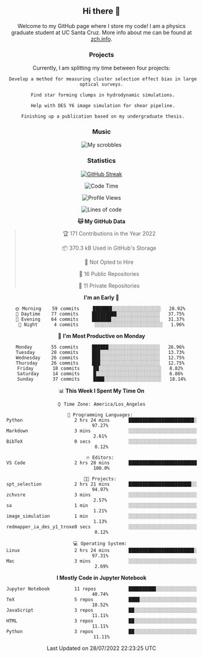 <div align="center">
<h2> Hi there 👋 </h2>


Welcome to my GitHub page where I store my code! I am a physics graduate student at UC Santa Cruz. More info about me can be found at [zch.info](www.zch.info).

### Projects

Currently, I am splitting my time between four projects:
```
 Develop a method for measuring cluster selection effect bias in large optical surveys.
 
 Find star forming clumps in hydrodynamic simulations.
 
 Help with DES Y6 image simulation for shear pipeline.
 
 Finishing up a publication based on my undergraduate thesis.
```

### Music
![My scrobbles](https://lastfm-recently-played.vercel.app/api?user=zchvsre)


### Statistics

[![GitHub Streak](https://github-readme-streak-stats.herokuapp.com/?user=zhouconghao&theme=highcontrast)](https://git.io/streak-stats)

<!--START_SECTION:waka-->
![Code Time](http://img.shields.io/badge/Code%20Time-124%20hrs%2026%20mins-blue)

![Profile Views](http://img.shields.io/badge/Profile%20Views-79-blue)

![Lines of code](https://img.shields.io/badge/From%20Hello%20World%20I%27ve%20Written-884%20Thousand%20lines%20of%20code-blue)

**🐱 My GitHub Data** 

> 🏆 171 Contributions in the Year 2022
 > 
> 📦 370.3 kB Used in GitHub's Storage 
 > 
> 🚫 Not Opted to Hire
 > 
> 📜 16 Public Repositories 
 > 
> 🔑 11 Private Repositories  
 > 
**I'm an Early 🐤** 

```text
🌞 Morning    59 commits     ███████░░░░░░░░░░░░░░░░░░   28.92% 
🌆 Daytime    77 commits     █████████░░░░░░░░░░░░░░░░   37.75% 
🌃 Evening    64 commits     ███████░░░░░░░░░░░░░░░░░░   31.37% 
🌙 Night      4 commits      ░░░░░░░░░░░░░░░░░░░░░░░░░   1.96%

```
📅 **I'm Most Productive on Monday** 

```text
Monday       55 commits     ██████░░░░░░░░░░░░░░░░░░░   26.96% 
Tuesday      28 commits     ███░░░░░░░░░░░░░░░░░░░░░░   13.73% 
Wednesday    26 commits     ███░░░░░░░░░░░░░░░░░░░░░░   12.75% 
Thursday     26 commits     ███░░░░░░░░░░░░░░░░░░░░░░   12.75% 
Friday       18 commits     ██░░░░░░░░░░░░░░░░░░░░░░░   8.82% 
Saturday     14 commits     █░░░░░░░░░░░░░░░░░░░░░░░░   6.86% 
Sunday       37 commits     ████░░░░░░░░░░░░░░░░░░░░░   18.14%

```


📊 **This Week I Spent My Time On** 

```text
⌚︎ Time Zone: America/Los_Angeles

💬 Programming Languages: 
Python                   2 hrs 24 mins       ████████████████████████░   97.27% 
Markdown                 3 mins              ░░░░░░░░░░░░░░░░░░░░░░░░░   2.61% 
BibTeX                   0 secs              ░░░░░░░░░░░░░░░░░░░░░░░░░   0.12%

🔥 Editors: 
VS Code                  2 hrs 28 mins       █████████████████████████   100.0%

🐱‍💻 Projects: 
spt_selection            2 hrs 21 mins       ███████████████████████░░   94.97% 
zchvsre                  3 mins              ░░░░░░░░░░░░░░░░░░░░░░░░░   2.57% 
sa                       1 min               ░░░░░░░░░░░░░░░░░░░░░░░░░   1.21% 
image_simulation         1 min               ░░░░░░░░░░░░░░░░░░░░░░░░░   1.13% 
redmapper_ia_des_y1_troxe0 secs              ░░░░░░░░░░░░░░░░░░░░░░░░░   0.12%

💻 Operating System: 
Linux                    2 hrs 24 mins       ████████████████████████░   97.31% 
Mac                      3 mins              ░░░░░░░░░░░░░░░░░░░░░░░░░   2.69%

```

**I Mostly Code in Jupyter Notebook** 

```text
Jupyter Notebook         11 repos            ██████████░░░░░░░░░░░░░░░   40.74% 
TeX                      5 repos             ████░░░░░░░░░░░░░░░░░░░░░   18.52% 
JavaScript               3 repos             ██░░░░░░░░░░░░░░░░░░░░░░░   11.11% 
HTML                     3 repos             ██░░░░░░░░░░░░░░░░░░░░░░░   11.11% 
Python                   3 repos             ██░░░░░░░░░░░░░░░░░░░░░░░   11.11%

```



 Last Updated on 28/07/2022 22:23:25 UTC
<!--END_SECTION:waka-->

<!-- ![](https://raw.githubusercontent.com/zhouconghao/github-stats/master/generated/overview.svg#gh-dark-mode-only)
![](https://raw.githubusercontent.com/zhouconghao/github-stats/master/generated/overview.svg#gh-light-mode-only)

![](https://raw.githubusercontent.com/zhouconghao/github-stats/master/generated/languages.svg#gh-dark-mode-only)
![](https://raw.githubusercontent.com/zhouconghao/github-stats/master/generated/languages.svg#gh-light-mode-only) -->

</div>


<!--
**zchvsre/zchvsre** is a ✨ _special_ ✨ repository because its `README.md` (this file) appears on your GitHub profile.

Here are some ideas to get you started:

- 🔭 I’m currently working on ...
- 🌱 I’m currently learning ...
- 👯 I’m looking to collaborate on ...
- 🤔 I’m looking for help with ...
- 💬 Ask me about ...
- 📫 How to reach me: ...
- 😄 Pronouns: ...
- ⚡ Fun fact: ...
-->
 
 </p>
